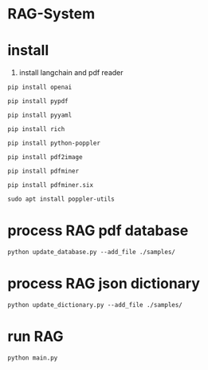 # RAG-System

# install
1. install langchain and pdf reader

```
pip install openai

pip install pypdf

pip install pyyaml

pip install rich

pip install python-poppler

pip install pdf2image

pip install pdfminer

pip install pdfminer.six

sudo apt install poppler-utils
```

# process RAG pdf database
```
python update_database.py --add_file ./samples/
```


# process RAG json dictionary
```
python update_dictionary.py --add_file ./samples/
```

# run RAG
```
python main.py
```
